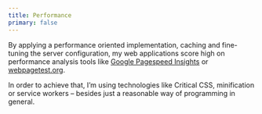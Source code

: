 ```yaml
---
title: Performance
primary: false
---
```


By applying a performance oriented implementation, caching and fine-tuning the server configuration, my web applications score high on performance analysis tools like [Google Pagespeed Insights](https://developers.google.com/speed/pagespeed/insights/?url=https%3A%2F%2Fwww.21sieben.de) or [webpagetest.org](https://www.webpagetest.org).

In order to achieve that, I’m using technologies like Critical CSS, minification or service workers – besides just a reasonable way of programming in general.
